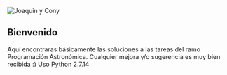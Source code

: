 ![](http://astrometrico.es/wp-content/uploads/2017/01/eso1705a_banner.jpg "Joaquin y Cony")
## Bienvenido
Aquí encontraras básicamente las soluciones a las tareas del ramo Programación Astronómica.
Cualquier mejora y/o sugerencia es muy bien recibida :) 
Uso Python 2.7.14
